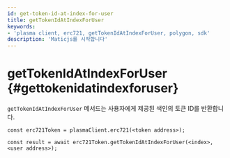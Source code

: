 ```yaml
---
id: get-token-id-at-index-for-user
title: getTokenIdAtIndexForUser
keywords:
- 'plasma client, erc721, getTokenIdAtIndexForUser, polygon, sdk'
description: 'Maticjs를 시작합니다'
---
```


# getTokenIdAtIndexForUser {#gettokenidatindexforuser}

`getTokenIdAtIndexForUser` 메서드는 사용자에게 제공된 색인의 토큰 ID를 반환합니다.

```
const erc721Token = plasmaClient.erc721(<token address>);

const result = await erc721Token.getTokenIdAtIndexForUser(<index>,<user address>);

```

